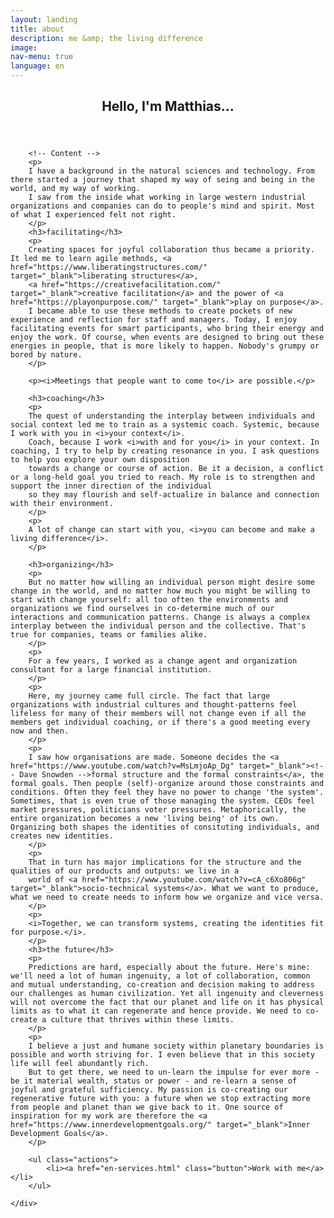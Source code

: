 ```yaml
---
layout: landing
title: about
description: me &amp; the living difference
image: 
nav-menu: true
language: en
---
```


<!-- Main -->
<div id="main" class="alt">

<!-- One -->
<section id="one">
	<div class="inner">
		<header class="major">
			<h2>Hello, I'm Matthias...</h2>
		</header>

		<!-- Content -->
		<p>
		I have a background in the natural sciences and technology. From there started a journey that shaped my way of seing and being in the world, and my way of working.
		I saw from the inside what working in large western industrial organizations and companies can do to people's mind and spirit. Most of what I experienced felt not right.
		</p>
		<h3>facilitating</h3>
		<p>		
		Creating spaces for joyful collaboration thus became a priority. It led me to learn agile methods, <a href="https://www.liberatingstructures.com/" target="_blank">liberating structures</a>, 
		<a href="https://creativefacilitation.com/" target="_blank">creative facilitation</a> and the power of <a href="https://playonpurpose.com/" target="_blank">play on purpose</a>.
		I became able to use these methods to create pockets of new experience and reflection for staff and managers. Today, I enjoy facilitating events for smart participants, who bring their energy and enjoy the work. Of course, when events are designed to bring out these energies in people, that is more likely to happen. Nobody's grumpy or bored by nature. 
		</p>

		<p><i>Meetings that people want to come to</i> are possible.</p>
		
		<h3>coaching</h3>	
		<p>
		The quest of understanding the interplay between individuals and social context led me to train as a systemic coach. Systemic, because I work with you in <i>your context</i>. 
		Coach, because I work <i>with and for you</i> in your context. In coaching, I try to help by creating resonance in you. I ask questions to help you explore your own disposition
		towards a change or course of action. Be it a decision, a conflict or a long-held goal you tried to reach. My role is to strengthen and support the inner direction of the individual
		so they may flourish and self-actualize in balance and connection with their environment. 
		</p>
		<p>
		A lot of change can start with you, <i>you can become and make a living difference</i>.
        </p>
		
		<h3>organizing</h3>	
		<p>
		But no matter how willing an individual person might desire some change in the world, and no matter how much you might be willing to start with change yourself: all too often the environments and organizations we find ourselves in co-determine much of our interactions and communication patterns. Change is always a complex interplay between the individual person and the collective. That's true for companies, teams or families alike. 
		</p>
		<p>
		For a few years, I worked as a change agent and organization consultant for a large financial institution. 
		</p>
		<p>
		Here, my journey came full circle. The fact that large organizations with industrial cultures and thought-patterns feel lifeless for many of their members will not change even if all the members get individual coaching, or if there's a good meeting every now and then.
		</p>
		<p>
		I saw how organisations are made. Someone decides the <a href="https://www.youtube.com/watch?v=MsLmjoAp_Dg" target="_blank"><!-- Dave Snowden -->formal structure and the formal constraints</a>, the formal goals. Then people (self)-organize around those constraints and conditions. Often they feel they have no power to change 'the system'. Sometimes, that is even true of those managing the system. CEOs feel market pressures, politicians voter pressures. Metaphorically, the entire organization becomes a new 'living being' of its own. Organizing both shapes the identities of consituting individuals, and creates new identities. 
		</p>
		<p>
		That in turn has major implications for the structure and the qualities of our products and outputs: we live in a 
		world of <a href="https://www.youtube.com/watch?v=cA_c6Xo806g" target="_blank">socio-technical systems</a>. What we want to produce, what we need to create needs to inform how we organize and vice versa.
		</p>
		<p>
		<i>Together, we can transform systems, creating the identities fit for purpose.</i>. 
		</p>
		<h3>the future</h3>
		<p>
		Predictions are hard, especially about the future. Here's mine: we'll need a lot of human ingenuity, a lot of collaboration, common and mutual understanding, co-creation and decision making to address our challenges as human civilization. Yet all ingenuity and cleverness will not overcome the fact that our planet and life on it has physical limits as to what it can regenerate and hence provide. We need to co-create a culture that thrives within these limits.
		</p>
		<p>
		I believe a just and humane society within planetary boundaries is possible and worth striving for. I even believe that in this society life will feel abundantly rich. 
		But to get there, we need to un-learn the impulse for ever more - be it material wealth, status or power - and re-learn a sense of joyful and grateful sufficiency. My passion is co-creating our regenerative future with you: a future when we stop extracting more from people and planet than we give back to it. One source of inspiration for my work are therefore the <a href="https://www.innerdevelopmentgoals.org/" target="_blank">Inner Development Goals</a>.  
		</p>

		<ul class="actions">
			<li><a href="en-services.html" class="button">Work with me</a></li>
		</ul>

	</div>
</section>


</div>

<!--
I believe we need to make a difference between what a single person can achieve - the difference you can make -
		and what can be achieved collectively.
		
		
		
		So we need to gain some insight into the current system (mapping by sensemaker), we need to get a sense of direction    make the system perceive itself    stepping stones that can bring us
		from our current situation to something closer to our desires.
		imagine the future while not becoming blind to novelty and opportunity along the way.
		along the way we may find that we cannot become what we say we want to become. then we need to explore the hidden commitments to behaviors, feelings and values that stabilize and re-produce
		our current state. These certainly have a function in our live; but if we truly want to evolve ourselves, we need to incorporate these functions in a larger context.
		
		
		
		The way we organize strongly influences how we interact. We ourselves or someone else decides 
		
		
-->